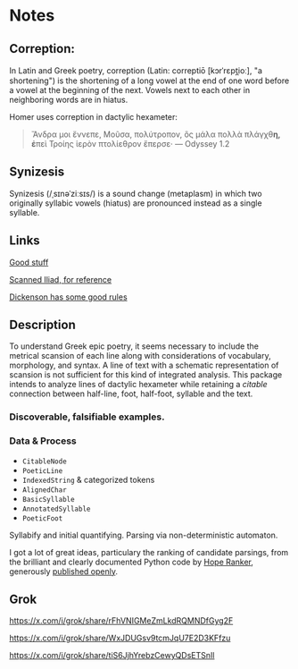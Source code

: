 # Notes

## Correption: 

In Latin and Greek poetry, correption (Latin: correptiō [kɔrˈrɛpt̪ioː], "a shortening") is the shortening of a long vowel at the end of one word before a vowel at the beginning of the next. Vowels next to each other in neighboring words are in hiatus.

Homer uses correption in dactylic hexameter:

> Ἄνδρα μοι ἔννεπε, Μοῦσα, πολύτροπον, ὃς μάλα πολλὰ
> πλάγχθ**η, ἐ**πεὶ Τροίης ἱερὸν πτολίεθρον ἔπερσε·
> — Odyssey 1.2

## Synizesis

Synizesis (/ˌsɪnəˈziːsɪs/) is a sound change (metaplasm) in which two originally syllabic vowels (hiatus) are pronounced instead as a single syllable.

## Links

[Good stuff](https://github.com/epilanthanomai/hexameter/blob/master/hexameter.py)

[Scanned Iliad, for reference](https://hypotactic.com/homer/scanned/iliad1scanned.html)

[Dickenson has some good rules](https://dcc.dickinson.edu/grammar/monro/elision-crasis-synizesis)

## Description

To understand Greek epic poetry, it seems necessary to include the metrical scansion of each line along with considerations of vocabulary, morphology, and syntax. A line of text with a schematic representation of scansion is not sufficient for this kind of integrated analysis. This package intends to analyze lines of dactylic hexameter while retaining a *citable* connection between half-line, foot, half-foot, syllable and the text. 

### Discoverable, falsifiable examples.

### Data & Process

- `CitableNode`
- `PoeticLine`
- `IndexedString` & categorized tokens
- `AlignedChar`
- `BasicSyllable`
- `AnnotatedSyllable`
- `PoeticFoot`

Syllabify and initial quantifying.
Parsing via non-deterministic automaton.

I got a lot of great ideas, particulary the ranking of candidate parsings, from the brilliant and clearly documented Python code by [Hope Ranker](https://github.com/epilanthanomai), generously [published openly](https://github.com/epilanthanomai/hexameter).

## Grok

https://x.com/i/grok/share/rFhVNIGMeZmLkdRQMNDfGyg2F

https://x.com/i/grok/share/WxJDUGsv9tcmJqU7E2D3KFfzu

https://x.com/i/grok/share/tiS6JjhYrebzCewyQDsETSnIl



